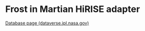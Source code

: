 # Frost in Martian HiRISE adapter

[Database page (dataverse.jpl.nasa.gov)](https://dataverse.jpl.nasa.gov/dataset.xhtml?persistentId=doi:10.48577/jpl.QJ9PYA)

